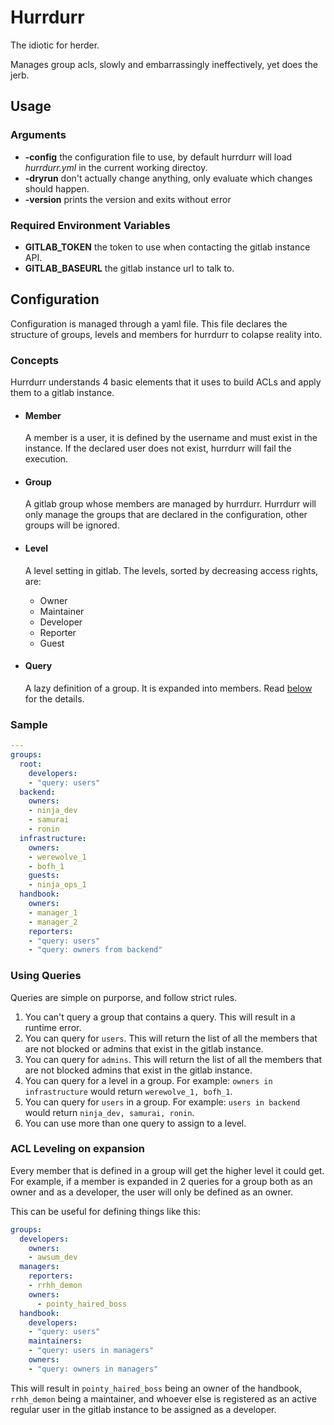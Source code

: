 # Hurrdurr

The idiotic for herder.

Manages group acls, slowly and embarrassingly ineffectively, yet does the jerb.

## Usage

### Arguments

- **-config** the configuration file to use, by default hurrdurr will load
  *hurrdurr.yml* in the current working directoy.
- **-dryrun** don't actually change anything, only evaluate which changes
  should happen.
- **-version** prints the version and exits without error

### Required Environment Variables

- **GITLAB_TOKEN** the token to use when contacting the gitlab instance API.
- **GITLAB_BASEURL** the gitlab instance url to talk to.

## Configuration

Configuration is managed through a yaml file. This file declares the
structure of groups, levels and members for hurrdurr to colapse reality into.

### Concepts

Hurrdurr understands 4 basic elements that it uses to build ACLs and apply
them to a gitlab instance.

* #### Member

  A member is a user, it is defined by the username and must exist in the
  instance. If the declared user does not exist, hurrdurr will fail the
  execution.

* #### Group

  A gitlab group whose members are managed by hurrdurr. Hurrdurr will only
  manage the groups that are declared in the configuration, other groups will
  be ignored.

* #### Level

  A level setting in gitlab. The levels, sorted by decreasing access rights,
  are:

  - Owner
  - Maintainer
  - Developer
  - Reporter
  - Guest

* #### Query

  A lazy definition of a group. It is expanded into members. Read
  [below](#using-queries) for the details.

### Sample

```yaml
---
groups:
  root:
    developers:
    - "query: users"
  backend:
    owners:
    - ninja_dev
    - samurai
    - ronin
  infrastructure:
    owners:
    - werewolve_1
    - bofh_1
    guests:
    - ninja_ops_1
  handbook:
    owners:
    - manager_1
    - manager_2
    reporters:
    - "query: users"
    - "query: owners from backend"
```

### Using Queries

Queries are simple on purporse, and follow strict rules.

1. You can't query a group that contains a query. This will result in a runtime error.
1. You can query for `users`. This will return the list of all the
   members that are not blocked or admins that exist in the gitlab instance.
1. You can query for `admins`. This will return the list of all the
   members that are not blocked admins that exist in the gitlab instance.
1. You can query for a level in a group. For example: `owners in
   infrastructure` would return `werewolve_1, bofh_1`.
1. You can query for `users` in a group. For example: `users in
   backend` would return `ninja_dev, samurai, ronin`.
1. You can use more than one query to assign to a level.

### ACL Leveling on expansion

Every member that is defined in a group will get the higher level it could
get. For example, if a member is expanded in 2 queries for a group both as an
owner and as a developer, the user will only be defined as an owner.

This can be useful for defining things like this:

```yaml
groups:
  developers:
    owners:
    - awsum_dev
  managers:
    reporters:
    - rrhh_demon
    owners:
      - pointy_haired_boss
  handbook:
    developers:
    - "query: users"
    maintainers:
    - "query: users in managers"
    owners:
    - "query: owners in managers"
```

This will result in `pointy_haired_boss` being an owner of the handbook,
`rrhh_demon` being a maintainer, and whoever else is registered as an active
regular user in the gitlab instance to be assigned as a developer.
